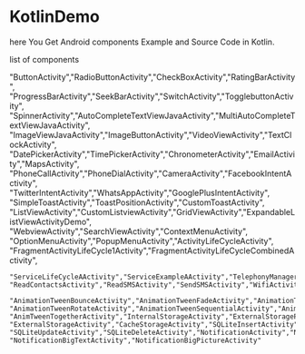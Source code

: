 # KotlinDemo

here You Get Android components Example and Source Code in Kotlin.

list of components

"ButtonActivity","RadioButtonActivity","CheckBoxActivity","RatingBarActivity",
            "ProgressBarActivity","SeekBarActivity","SwitchActivity","TogglebuttonActivity",
            "SpinnerActivity","AutoCompleteTextViewJavaActivity","MultiAutoCompleteTextViewJavaActivity",
            "ImageViewJavaActivity","ImageButtonActivity","VideoViewActivity","TextClockActivity",
            "DatePickerActivity","TimePickerActivity","ChronometerActivity","EmailActivity","MapsActivity",
            "PhoneCallActivity","PhoneDialActivity","CameraActivity","FacebookIntentActivity",
    "TwitterIntentActivity","WhatsAppActivity","GooglePlusIntentActivity",
    "SimpleToastActivity","ToastPositionActivity","CustomToastActivity",
    "ListViewActivity","CustomListviewActivity","GridViewActivity","ExpandableListViewActivityDemo",
    "WebviewActivity","SearchViewActivity","ContextMenuActivity",
    "OptionMenuActivity","PopupMenuActivity","ActivityLifeCycleActivity",
    "FragmentActivityLifeCycle1Activity","FragmentActivityLifeCycleCombinedActivity",

    "ServiceLifeCycleAActivity","ServiceExampleAActivity","TelephonyManagerActivity",
    "ReadContactsActivity","ReadSMSActivity","SendSMSActivity","WifiActivity","ChangeWifiActivity",

    "AnimationTweenBounceActivity","AnimationTweenFadeActivity","AnimationTweenMoveActivity",
    "AnimationTweenRotateActivity","AnimationTweenSequentialActivity","AnimationTweenSlideActivity",
    "AnimTweenTogetherActivity","InternalStorageActivity","ExternalStoragePublicDirectoryActivity",
    "ExternalStorageActivity","CacheStorageActivity","SQLiteInsertActivity","SQLiteReadActivity",
    "SQLiteUpdateActivity","SQLiteDeleteActivity","NotificationActivity","NotificationInboxActivity",
    "NotificationBigTextActivity","NotificationBigPictureActivity"

